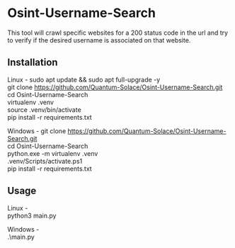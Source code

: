 # Osint-Username-Search
This tool will crawl specific websites for a 200 status code in the url and try to verify if the desired username is associated on that website.

## Installation
Linux - 
sudo apt update && sudo apt full-upgrade -y  
git clone https://github.com/Quantum-Solace/Osint-Username-Search.git  
cd Osint-Username-Search  
virtualenv .venv  
source .venv/bin/activate  
pip install -r requirements.txt  

Windows - 
git clone https://github.com/Quantum-Solace/Osint-Username-Search.git  
cd Osint-Username-Search  
python.exe -m virtualenv .venv  
.venv/Scripts/activate.ps1  
pip install -r requirements.txt  

## Usage
Linux -  
python3 main.py  
  
Windows -  
.\main.py  
